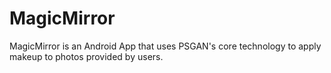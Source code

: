 # MagicMirror
MagicMirror is an Android App that uses PSGAN's core technology to apply makeup to photos provided by users.
